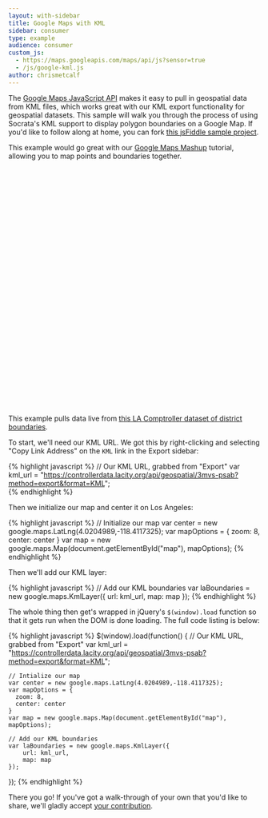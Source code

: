 ```yaml
---
layout: with-sidebar
title: Google Maps with KML
sidebar: consumer
type: example
audience: consumer
custom_js:
  - https://maps.googleapis.com/maps/api/js?sensor=true
  - /js/google-kml.js
author: chrismetcalf
---
```


The [Google Maps JavaScript API](https://developers.google.com/maps/documentation/javascript/tutorial) makes it easy to pull in geospatial data from KML files, which works great with our KML export functionality for geospatial datasets. This sample will walk you through the process of using Socrata's KML support to display polygon boundaries on a Google Map. If you'd like to follow along at home, you can fork [this jsFiddle sample project](http://jsfiddle.net/chrismetcalf/MZA62/).

This example would go great with our [Google Maps Mashup](/consumers/examples/google-maps.html) tutorial, allowing you to map points and boundaries together.

<div id="map" style="height: 480px; width: 640px"><!-- This space intentionally left blank --></div>

This example pulls data live from [this LA Comptroller dataset of district boundaries](https://controllerdata.lacity.org/dataset/Los-Angeles-Council-District-Boundaries/3mvs-psab).

To start, we'll need our KML URL. We got this by right-clicking and selecting "Copy Link Address" on the `KML` link in the Export sidebar:

{% highlight javascript %}
// Our KML URL, grabbed from "Export"
var kml_url = "https://controllerdata.lacity.org/api/geospatial/3mvs-psab?method=export&format=KML";    
{% endhighlight %}

Then we initialize our map and center it on Los Angeles:

{% highlight javascript %}
// Initialize our map
var center = new google.maps.LatLng(4.0204989,-118.4117325);
var mapOptions = {
  zoom: 8,
  center: center
}
var map = new google.maps.Map(document.getElementById("map"), mapOptions);
{% endhighlight %}

Then we'll add our KML layer:

{% highlight javascript %}
// Add our KML boundaries
var laBoundaries = new google.maps.KmlLayer({
    url: kml_url,
    map: map
});
{% endhighlight %}

The whole thing then get's wrapped in jQuery's `$(window).load` function so that it gets run when the DOM is done loading. The full code listing is below:

{% highlight javascript %}
$(window).load(function() {
    // Our KML URL, grabbed from "Export"
    var kml_url = "https://controllerdata.lacity.org/api/geospatial/3mvs-psab?method=export&format=KML";    
    
    // Intialize our map
    var center = new google.maps.LatLng(4.0204989,-118.4117325);
    var mapOptions = {
      zoom: 8,
      center: center
    }
    var map = new google.maps.Map(document.getElementById("map"), mapOptions);
    
    // Add our KML boundaries
    var laBoundaries = new google.maps.KmlLayer({
        url: kml_url,
        map: map
    });
});
{% endhighlight %}

There you go! If you've got a walk-through of your own that you'd like to share, we'll gladly accept [your contribution](/contributing.html).
